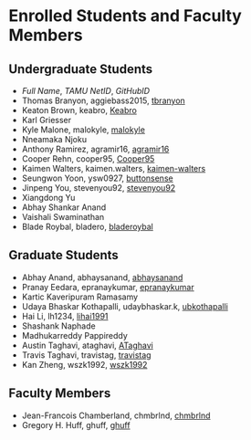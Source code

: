 # Enrolled Students and Faculty Members


## Undergraduate Students

* _Full Name_, _TAMU NetID_, _GitHubID_
* Thomas Branyon, aggiebass2015, [tbranyon](https://tbranyon.github.io/)
* Keaton Brown, keabro, [Keabro](https://Keabro.github.io/)
* Karl Griesser
* Kyle Malone, malokyle, [malokyle](https://malokyle.github.io/)
* Nneamaka Njoku
* Anthony Ramirez, agramir16, [agramir16](https://agramir16.github.io/)
* Cooper Rehn, cooper95, [Cooper95](https://Cooper95.github.io/)
* Kaimen Walters, kaimen.walters, [kaimen-walters](https://kaimen-walters.github.io/)
* Seungwon Yoon, ysw0927, [buttonsense](https://github.com/buttonsense/)
* Jinpeng You, stevenyou92, [stevenyou92](https://stevenyou92.github.io/)
* Xiangdong Yu
* Abhay Shankar Anand
* Vaishali Swaminathan
* Blade Roybal, bladero, [bladeroybal](https://github.com/Bladeroybal)

## Graduate Students

* Abhay Anand, abhaysanand, [abhaysanand](https://abhaysanand.github.io/)
* Pranay Eedara, epranaykumar, [epranaykumar](https://epranaykumar.github.io/)
* Kartic Kaveripuram Ramasamy
* Udaya Bhaskar Kothapalli, udaybhaskar.k, [ubkothapalli](http://ubkothapalli.github.io/)
* Hai Li, lh1234, [lihai1991](https://lihai1991.github.io/)
* Shashank Naphade
* Madhukarreddy Pappireddy
* Austin Taghavi, ataghavi, [ATaghavi](https://ATaghavi.github.io/)
* Travis Taghavi, travistag, [travistag](https://travistag.github.io/)
* Kan Zheng, wszk1992,  [wszk1992](http://wszk1992.github.io/Kan-Zheng)



## Faculty Members

* Jean-Francois Chamberland, chmbrlnd, [chmbrlnd](https://chmbrlnd.github.io/)
* Gregory H. Huff, ghuff, [ghuff](https://github.com/ghuff)
